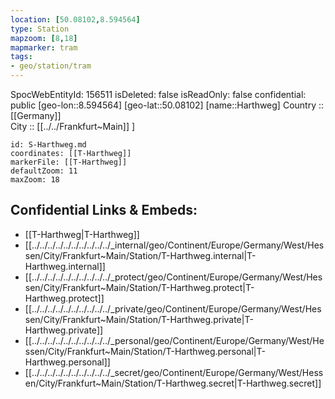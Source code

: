 ```yaml
---
location: [50.08102,8.594564] 
type: Station 
mapzoom: [8,18] 
mapmarker: tram
tags:
- geo/station/tram
---
```

SpocWebEntityId: 156511
isDeleted: false
isReadOnly: false
confidential: public
[geo-lon::8.594564] 
[geo-lat::50.08102] 
[name::Harthweg] 
Country :: [[Germany]]  
City :: [[../../Frankfurt~Main]] ] 


```leaflet
id: S-Harthweg.md
coordinates: [[T-Harthweg]] 
markerFile: [[T-Harthweg]] 
defaultZoom: 11 
maxZoom: 18
```


## Confidential Links & Embeds: 
- [[T-Harthweg|T-Harthweg]] 
- [[../../../../../../../../../../_internal/geo/Continent/Europe/Germany/West/Hessen/City/Frankfurt~Main/Station/T-Harthweg.internal|T-Harthweg.internal]] 
- [[../../../../../../../../../../_protect/geo/Continent/Europe/Germany/West/Hessen/City/Frankfurt~Main/Station/T-Harthweg.protect|T-Harthweg.protect]] 
- [[../../../../../../../../../../_private/geo/Continent/Europe/Germany/West/Hessen/City/Frankfurt~Main/Station/T-Harthweg.private|T-Harthweg.private]] 
- [[../../../../../../../../../../_personal/geo/Continent/Europe/Germany/West/Hessen/City/Frankfurt~Main/Station/T-Harthweg.personal|T-Harthweg.personal]] 
- [[../../../../../../../../../../_secret/geo/Continent/Europe/Germany/West/Hessen/City/Frankfurt~Main/Station/T-Harthweg.secret|T-Harthweg.secret]] 
